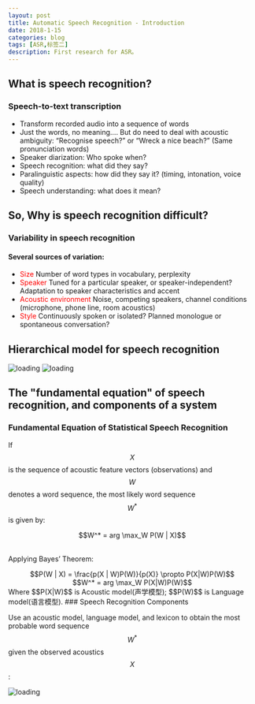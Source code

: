 ```yaml
---
layout: post
title: Automatic Speech Recognition - Introduction
date: 2018-1-15
categories: blog
tags: [ASR,标签二]
description: First research for ASR。
---
```


## What is speech recognition?  
### Speech-to-text transcription  
- Transform recorded audio into a sequence of words  
- Just the words, no meaning.... But do need to deal with acoustic ambiguity: “Recognise speech?” or “Wreck a nice beach?” (Same pronunciation words) 
- Speaker diarization: Who spoke when?  
- Speech recognition: what did they say?  
- Paralinguistic aspects: how did they say it? (timing, intonation, voice quality)  
- Speech understanding: what does it mean?  

## So, Why is speech recognition difficult?  
### Variability in speech recognition  
#### Several sources of variation:  
- <font color="red">Size</font> Number of word types in vocabulary, perplexity  
- <font color="red">Speaker</font> Tuned for a particular speaker, or speaker-independent? Adaptation to speaker characteristics and accent  
- <font color="red">Acoustic environment</font> Noise, competing speakers, channel conditions (microphone, phone line, room acoustics)  
- <font color="red">Style</font> Continuously spoken or isolated? Planned monologue or spontaneous conversation? 

## Hierarchical model for speech recognition  
![loading](https://raw.githubusercontent.com/zhiyou720/zhiyou720.github.io/e65bf6d144368417c8ccf5ef158054a66e8ae3f3/img/ASR/ASR-01-01.png)
![loading](https://raw.githubusercontent.com/zhiyou720/zhiyou720.github.io/e65bf6d144368417c8ccf5ef158054a66e8ae3f3/img/ASR/ASR-01-02.png)
<script type="text/javascript" src="http://cdn.mathjax.org/mathjax/latest/MathJax.js?config=default"></script>
## The "fundamental equation" of speech recognition, and components of a system  
### Fundamental Equation of Statistical Speech Recognition
If $$X$$ is the sequence of acoustic feature vectors (observations) and $$W$$ denotes a word sequence, the most likely word sequence $$W^* $$ is given by:  
<center>$$W^* = arg \max_W P(W | X)$$</center>  

Applying Bayes’ Theorem:
<center>$$P(W | X) = \frac{p(X | W)P(W)}{p(X)} \propto P(X|W)P(W)$$</center>  
<center>$$W^* = arg \max_W P(X|W)P(W)$$</center>  
Where $$P(X|W)$$ is Acoustic model(声学模型); $$P(W)$$ is Language model(语言模型).  
### Speech Recognition Components

Use an acoustic model, language model, and lexicon to obtain the most probable word sequence $$W^* $$ given the observed acoustics $$X$$ :

![loading](https://raw.githubusercontent.com/zhiyou720/zhiyou720.github.io/master/img/ASR/ASR-01-03.png)


